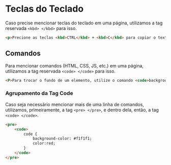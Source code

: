 # Teclas do Teclado

Caso precise mencionar teclas do teclado em uma página, utilizamos a tag reservada ``<kbd> </kbd>`` para isso.

```html
<p>Precione as teclas <kbd>CTRL</kbd> + <kbd>C</kbd> para copiar o texto</p>
```

## Comandos

Para mencionar comandos (HTML, CSS, JS, etc.) em uma página, utilizamos a tag reservada ``<code> </code>`` para isso.

```html
<P>Para trocar o fundo de um elemento, utilize o comando <code>background-color</code></P>
```

### Agrupamento da Tag Code

Caso seja necessário mencionar mais de uma linha de comandos, utilizamos, primeiramente, a tag ``<pre> </pre>``, e dentro dela, então, a tag ``<code> </code>``.

```html
<pre>
    <code>
        code {
            background-color: #f1f1f1;
            color:red;
        }
    </code>
</pre>
```
